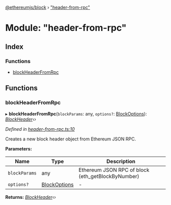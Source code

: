 [@ethereumjs/block](../README.md) › ["header-from-rpc"](_header_from_rpc_.md)

# Module: "header-from-rpc"

## Index

### Functions

* [blockHeaderFromRpc](_header_from_rpc_.md#blockheaderfromrpc)

## Functions

###  blockHeaderFromRpc

▸ **blockHeaderFromRpc**(`blockParams`: any, `options?`: [BlockOptions](../interfaces/_index_.blockoptions.md)): *[BlockHeader](../classes/_header_.blockheader.md)‹›*

*Defined in [header-from-rpc.ts:10](https://github.com/ethereumjs/ethereumjs-vm/blob/master/packages/block/src/header-from-rpc.ts#L10)*

Creates a new block header object from Ethereum JSON RPC.

**Parameters:**

Name | Type | Description |
------ | ------ | ------ |
`blockParams` | any | Ethereum JSON RPC of block (eth_getBlockByNumber) |
`options?` | [BlockOptions](../interfaces/_index_.blockoptions.md) | - |

**Returns:** *[BlockHeader](../classes/_header_.blockheader.md)‹›*
